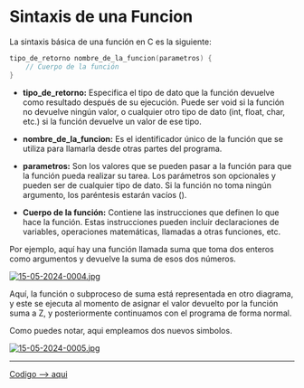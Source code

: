 # Sintaxis de una Funcion


La sintaxis básica de una función en C es la siguiente:

```c
tipo_de_retorno nombre_de_la_funcion(parametros) {
    // Cuerpo de la función
}
```

- **tipo_de_retorno:** Especifica el tipo de dato que la función devuelve como resultado después de su ejecución. Puede ser void si la función no devuelve ningún valor, o cualquier otro tipo de dato (int, float, char, etc.) si la función devuelve un valor de ese tipo.

- **nombre_de_la_funcion:** Es el identificador único de la función que se utiliza para llamarla desde otras partes del programa.

- **parametros:** Son los valores que se pueden pasar a la función para que la función pueda realizar su tarea. Los parámetros son opcionales y pueden ser de cualquier tipo de dato. Si la función no toma ningún argumento, los paréntesis estarán vacíos ().

- **Cuerpo de la función:** Contiene las instrucciones que definen lo que hace la función. Estas instrucciones pueden incluir declaraciones de variables, operaciones matemáticas, llamadas a otras funciones, etc.

Por ejemplo, aquí hay una función llamada suma que toma dos enteros como argumentos y devuelve la suma de esos dos números.

[![15-05-2024-0004.jpg](https://i.postimg.cc/LsqtVTcZ/15-05-2024-0004.jpg)](https://postimg.cc/p9H5WDX2)

Aquí, la función o subproceso de suma está representada en otro diagrama, y este se ejecuta al momento de asignar el valor devuelto por la función suma a Z, y posteriormente continuamos con el programa de forma normal.

Como puedes notar, aqui empleamos dos nuevos simbolos.

[![15-05-2024-0005.jpg](https://i.postimg.cc/vZZL4MXh/15-05-2024-0005.jpg)](https://postimg.cc/TpBWszz5)


---
[Codigo --> aqui](funcion.c)